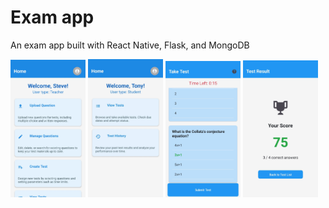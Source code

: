 # Exam app

An exam app built with React Native, Flask, and MongoDB

<p float="left">
    <img src="img/screenshot1.jpg" width="120">
    <img src="img/screenshot2.jpg" width="120">
    <img src="img/screenshot3.jpg" width="120">
    <img src="img/screenshot4.jpg" width="120">
</p>
